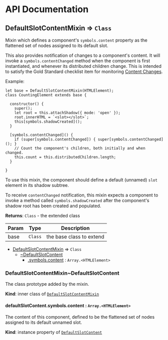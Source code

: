 # API Documentation
<a name="module_DefaultSlotContentMixin"></a>

## DefaultSlotContentMixin ⇒ <code>Class</code>
Mixin which defines a component's `symbols.content` property as the flattened
set of nodes assigned to its default slot.

This also provides notification of changes to a component's content. It
will invoke a `symbols.contentChanged` method when the component is first
instantiated, and whenever its distributed children change. This is intended
to satisfy the Gold Standard checklist item for monitoring
[Content Changes](https://github.com/webcomponents/gold-standard/wiki/Content-Changes).

Example:

```
let base = DefaultSlotContentMixin(HTMLElement);
class CountingElement extends base {

  constructor() {
    super();
    let root = this.attachShadow({ mode: 'open' });
    root.innerHTML = `<slot></slot>`;
    this[symbols.shadowCreated]();
  }

  [symbols.contentChanged]() {
    if (super[symbols.contentChanged]) { super[symbols.contentChanged](); }
    // Count the component's children, both initially and when changed.
    this.count = this.distributedChildren.length;
  }

}
```

To use this mixin, the component should define a default (unnamed) `slot`
element in its shadow subtree.

To receive `contentChanged` notification, this mixin expects a component to
invoke a method called `symbols.shadowCreated` after the component's shadow
root has been created and populated.

**Returns**: <code>Class</code> - the extended class  

| Param | Type | Description |
| --- | --- | --- |
| base | <code>Class</code> | the base class to extend |


* [DefaultSlotContentMixin](#module_DefaultSlotContentMixin) ⇒ <code>Class</code>
    * [~DefaultSlotContent](#module_DefaultSlotContentMixin..DefaultSlotContent)
        * [.symbols.content](#module_DefaultSlotContentMixin..DefaultSlotContent+symbols.content) : <code>Array.&lt;HTMLElement&gt;</code>

<a name="module_DefaultSlotContentMixin..DefaultSlotContent"></a>

### DefaultSlotContentMixin~DefaultSlotContent
The class prototype added by the mixin.

  **Kind**: inner class of <code>[DefaultSlotContentMixin](#module_DefaultSlotContentMixin)</code>
<a name="module_DefaultSlotContentMixin..DefaultSlotContent+symbols.content"></a>

#### defaultSlotContent.symbols.content : <code>Array.&lt;HTMLElement&gt;</code>
The content of this component, defined to be the flattened set of
nodes assigned to its default unnamed slot.

  **Kind**: instance property of <code>[DefaultSlotContent](#module_DefaultSlotContentMixin..DefaultSlotContent)</code>
